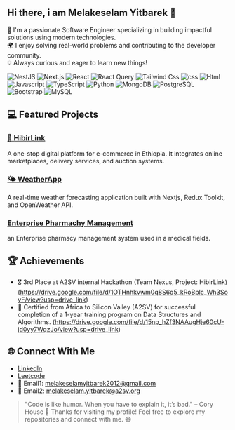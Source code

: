 ## Hi there, i am Melakeselam Yitbarek 👋
🚀 I'm a passionate Software Engineer specializing in building impactful solutions using modern technologies.  
🌍 I enjoy solving real-world problems and contributing to the developer community.  
💡 Always curious and eager to learn new things!


![NestJS](https://img.shields.io/badge/NestJS-E0234E?style=circular&logo=nestjs&logoColor=white)
![Next.js](https://img.shields.io/badge/Next.js-ffffff?style=circular&logo=nextjs&logoColor=black)
![React](https://img.shields.io/badge/React-61DAFB?style=flat&logo=react&logoColor=white)
![React Query](https://img.shields.io/badge/ReactQuery-FF4154?style=flat&logo=reactquery&logoColor=white)
![Tailwind Css](https://img.shields.io/badge/TailwindCSS-06B6D4?style=flat&logo=tailwindcss&logoColor=white)
![css](https://img.shields.io/badge/CSS3-1572B6?style=round&logo=css3&logoColor=white)
![Html](https://img.shields.io/badge/HTML5-E34F26?style=flat&logo=HTML5&logoColor=white)
![Javascript](https://img.shields.io/badge/JavaScript-F7DF1E?style=flat&logo=javascript&logoColor=white)
![TypeScript](https://img.shields.io/badge/TypeScript-3178C6?style=flat&logo=typescript&logoColor=white)
![Python](https://img.shields.io/badge/Python-3776AB?style=flat&logo=python&logoColor=white)
![MongoDB](https://img.shields.io/badge/MongoDB-47A248?style=flat&logo=mongodb&logoColor=white)
![PostgreSQL](https://img.shields.io/badge/PostgreSQL-4169E1?style=flat&logo=postgresql&logoColor=white)
![Bootstrap](https://img.shields.io/badge/Bootstrap-7952B3?style=flat&logo=bootstrap&logoColor=white)
![MySQL](https://img.shields.io/badge/MySQL-4479A1?style=flat&logo=mysql&logoColor=white)


## 💻 Featured Projects
### [🌟 HibirLink](https://github.com/melegithubyit/HibirLink)
A one-stop digital platform for e-commerce in Ethiopia. It integrates online marketplaces, delivery services, and auction systems.
### [🌤️ WeatherApp](https://github.com/melegithubyit/WeatherApp)
A real-time weather forecasting application built with Nextjs, Redux Toolkit, and OpenWeather API.
### [Enterprise Pharmachy Management ](https://github.com/melegithubyit/EnterpriseApp-Pharmacy-Management)
an Enterprise pharmacy management system used in a medical fields.


## 🏆 Achievements
- 🎖️ 3rd Place at A2SV internal Hackathon (Team Nexus, Project: HibirLink) (https://drive.google.com/file/d/1OTHnhkvwm0q8S6q5_kRoBplc_Wh3SovF/view?usp=drive_link)
- 📜 Certified from Africa to Silicon Valley (A2SV) for successful completion of a 1-year training program on Data Structures and Algorithms. (https://drive.google.com/file/d/15np_hZf3NAAugHje60cU-jd0yy7WqzJo/view?usp=drive_link)


## 🌐 Connect With Me
- [LinkedIn](www.linkedin.com/in/melakeselam-yitbarek-se)
- [Leetcode](https://leetcode.com/u/meleleetytb/)
- 📧 Email1: melakeselamyitbarek2012@gmail.com
- 📧 Email2: melakeselam.yitbarek@a2sv.org


> "Code is like humor. When you have to explain it, it’s bad." – Cory House
🎉 Thanks for visiting my profile! Feel free to explore my repositories and connect with me. 😄




<!--
**melegithubyit/melegithubyit** is a ✨ _special_ ✨ repository because its `README.md` (this file) appears on your GitHub profile.

Here are some ideas to get you started:

- 🔭 I’m currently working on ...
- 🌱 I’m currently learning ...
- 👯 I’m looking to collaborate on ...
- 🤔 I’m looking for help with ...
- 💬 Ask me about ...
- 📫 How to reach me: ...
- 😄 Pronouns: ...
- ⚡ Fun fact: ...
-->
